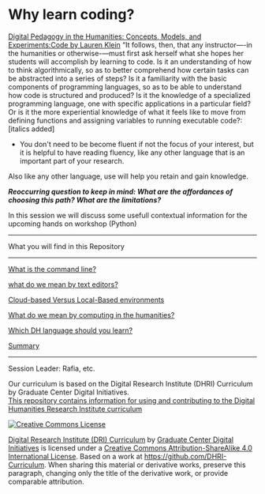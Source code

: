 # Why learn coding?

[Digital Pedagogy in the Humanities: Concepts, Models, and Experiments:Code by Lauren Klein](https://digitalpedagogy.mla.hcommons.org/keywords/code/) 
“It follows, then, that any instructor—-in the humanities or otherwise-—must first ask herself what she hopes her students will accomplish by learning to code. Is it an understanding of how to think algorithmically, so as to better comprehend how certain tasks can be abstracted into a series of steps? Is it a familiarity with the basic components of programming languages, so as to be able to understand how code is structured and produced? Is it the knowledge of a specialized programming language, one with specific applications in a particular field? Or is it the more experiential knowledge of what it feels like to move from defining functions and assigning variables to running executable code?: [italics added] 

* You don't need to be become fluent if not the focus of your interest, but it is helpful to have reading fluency, like any other language that is an important part of your research. 

Also like any other language, use will help you retain and gain knowledge. 

***Reoccurring question to keep in mind: What are the affordances of choosing this path? What are the limitations?*** 

In this session we will discuss some usefull contextual information for the upcoming hands on workshop (Python) 

----

What you will find in this Repository

-----


[What is the command line?](sections/command-line-useful.md)

[what do we mean by text editors?](sections/text-editors.md)

[Cloud-based Versus Local-Based environments](sections/cloud-vs-local.md)

[What do we mean by computing in the humanities?](sections/computing-in-humanities.md)

[Which DH language should you learn?](sections/which.md)

[Summary](sections/summary.md)


-----

Session Leader: Rafia, etc.


Our curriculum is based on the Digital Research Institute (DHRI) Curriculum by Graduate Center Digital Initiatives.   
[This repository contains information for using and contributing to the Digital Humanities Research Institute curriculum](https://github.com/DHRI-Curriculum/guide) 

[![Creative Commons License](https://i.creativecommons.org/l/by-sa/4.0/88x31.png)](http://creativecommons.org/licenses/by-sa/4.0/)

[Digital Research Institute (DRI) Curriculum](http://purl.org/dc/terms/) by [Graduate Center Digital Initiatives](https://gcdi.commons.gc.cuny.edu/) is licensed under a [Creative Commons Attribution-ShareAlike 4.0 International License](http://creativecommons.org/licenses/by-sa/4.0/). Based on a work at <https://github.com/DHRI-Curriculum>. When sharing this material or derivative works, preserve this paragraph, changing only the title of the derivative work, or provide comparable attribution.

